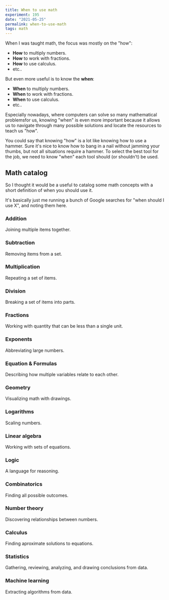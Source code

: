 ```yaml
---
title: When to use math
experiment: 195
date: "2021-05-25"
permalink: when-to-use-math
tags: math
---
```


When I was taught math, the focus was mostly on the "how":

- **How** to multiply numbers.
- **How** to work with fractions.
- **How** to use calculus.
- etc..

But even more useful is to know the **when**:

- **When** to multiply numbers.
- **When** to work with fractions.
- **When** to use calculus.
- etc..

Especially nowadays, where computers can solve so many mathematical problemsfor us, knowing "when" is even more important because it allows us to navigate through many possible solutions and locate the resources to teach us "how".

You could say that knowing "how" is a lot like knowing how to use a hammer. Sure it's nice to know how to bang in a nail without jamming your thumbs, but not all situations require a hammer. To select the best tool for the job, we need to know "when" each tool should (or shouldn't) be used.

## Math catalog

So I thought it would be a useful to catalog some math concepts with a short definition of when you should use it.

It's basically just me running a bunch of Google searches for "when should I use X", and noting them here.

### Addition

Joining multiple items together.

### Subtraction

Removing items from a set.

### Multiplication

Repeating a set of items.

### Division

Breaking a set of items into parts.

### Fractions

Working with quantity that can be less than a single unit.

### Exponents

Abbreviating large numbers.

### Equation & Formulas

Describing how multiple variables relate to each other.

### Geometry

Visualizing math with drawings.

### Logarithms

Scaling numbers.

### Linear algebra

Working with sets of equations.

### Logic

A language for reasoning.

### Combinatorics

Finding all possible outcomes.

### Number theory

Discovering relationships between numbers.

### Calculus

Finding aproximate solutions to equations.

### Statistics

Gathering, reviewing, analyzing, and drawing conclusions from data.

### Machine learning

Extracting algorithms from data.
